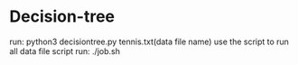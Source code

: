 # Decision-tree
run:
python3 decisiontree.py tennis.txt(data file name)
use the script to run all data file
script run:
./job.sh

